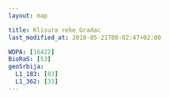 ```yaml
---
layout: map

title: Klisura reke Gradac
last_modified_at: 2018-05-21T00:02:47+02:00

WDPA: [16422]
BioRaS: [53]
geoSrbija:
  L1_183: [83]
  L1_362: [33]
---
```

